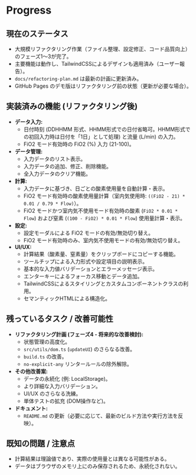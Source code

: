 # Progress

## 現在のステータス

- 大規模リファクタリング作業（ファイル整理、設定修正、コード品質向上）のフェーズ1～3が完了。
- 主要機能は動作し、TailwindCSSによるデザインも適用済み（ユーザー報告）。
- `docs/refactoring-plan.md` は最新の計画に更新済み。
- GitHub Pages のデモ版はリファクタリング前の状態（更新が必要な場合）。

## 実装済みの機能 (リファクタリング後)

- **データ入力:**
  - 日付時刻 (DDHHMM
    形式、HHMM形式での日付省略可。HHMM形式での初回入力時は日付を「1日」として処理)
    と流量 (L/min) の入力。
  - FiO2 モード有効時の FiO2 (%) 入力 (21-100)。
- **データ管理:**
  - 入力データのリスト表示。
  - 入力データの追加、修正、削除機能。
  - 全入力データのクリア機能。
- **計算:**
  - 入力データに基づき、日ごとの酸素使用量を自動計算・表示。
  - FiO2 モード有効時の酸素使用量計算（室内気使用時:
    `((FiO2 - 21) * 0.01 / 0.79 * Flow)`）。
  - FiO2 モードかつ室内気不使用モード有効時の酸素 (`FiO2 * 0.01 * Flow`)
    および窒素 (`(100 - FiO2) * 0.01 * Flow`) 使用量計算・表示。
- **設定:**
  - 設定モーダルによる FiO2 モードの有効/無効切り替え。
  - FiO2 モード有効時のみ、室内気不使用モードの有効/無効切り替え。
- **UI/UX:**
  - 計算結果（酸素量、窒素量）をクリップボードにコピーする機能。
  - ツールチップによる入力形式や設定項目の説明表示。
  - 基本的な入力値バリデーションとエラーメッセージ表示。
  - エンターキーによるフォーカス移動とデータ追加。
  - TailwindCSSによるスタイリングとカスタムコンポーネントクラスの利用。
  - セマンティックHTMLによる構造化。

## 残っているタスク / 改善可能性

- **リファクタリング計画 (フェーズ4 - 将来的な改善検討):**
  - 状態管理の高度化。
  - `src/utils/dom.ts` (`updateUI`) のさらなる改善。
  - `build.ts` の改善。
  - `no-explicit-any` リンタールールの除外解除。
- **その他改善案:**
  - データの永続化 (例: LocalStorage)。
  - より詳細な入力バリデーション。
  - UI/UX のさらなる洗練。
  - 単体テストの拡充 (DOM操作など)。
- **ドキュメント:**
  - `README.md` の更新（必要に応じて、最新のビルド方法や実行方法を反映）。

## 既知の問題 / 注意点

- 計算結果は理論値であり、実際の使用量とは異なる可能性がある。
- データはブラウザのメモリ上にのみ保存されるため、永続化されない。
